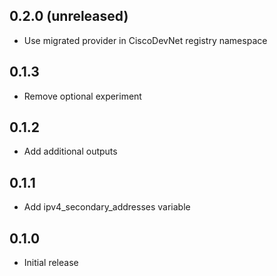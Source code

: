 ## 0.2.0 (unreleased)

- Use migrated provider in CiscoDevNet registry namespace

## 0.1.3

- Remove optional experiment

## 0.1.2

- Add additional outputs

## 0.1.1

- Add ipv4_secondary_addresses variable

## 0.1.0

- Initial release
